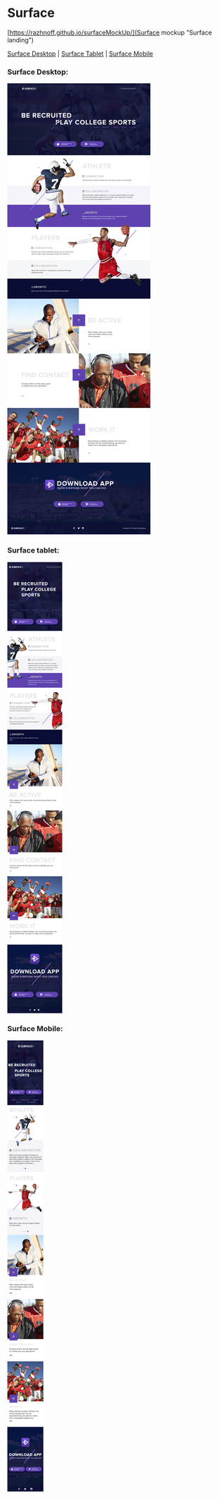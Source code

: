 # Surface

[https://razhnoff.github.io/surfaceMockUp/](Surface mockup "Surface landing")

[Surface Desktop](#Surface-Desktop) |
[Surface Tablet](#Surface-tablet) |
[Surface Mobile](#Surface-Mobile)

### Surface Desktop:

![image Surface Desktop](/surface_desktop.jpg?raw=true "Surface Title")

### Surface tablet:

![image Surface Tablet](/surface_768.jpg?raw=true "Surface Title")

### Surface Mobile:

![image Surface Mobile](/surface_320.jpg?raw=true "Surface Title")
